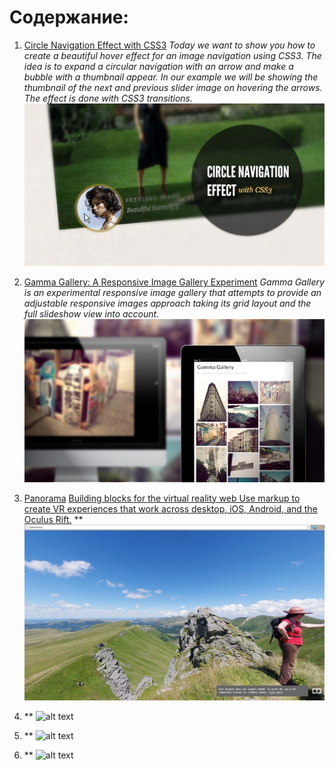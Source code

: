 # Содержание:

1. [Circle Navigation Effect with CSS3](./circle-navigation-effect.zip)
*Today we want to show you how to create a beautiful hover effect for an image navigation using CSS3. The idea is to expand a circular navigation with an arrow and make a bubble with a thumbnail appear. In our example we will be showing the thumbnail of the next and previous slider image on hovering the arrows. The effect is done with CSS3 transitions.*
![alt text](./img/CircleNavigationEffect.jpg "Circle Navigation Effect with CSS3")

2. [Gamma Gallery: A Responsive Image Gallery Experiment](./gamma-gallery.zip)
*Gamma Gallery is an experimental responsive image gallery that attempts to provide an adjustable responsive images approach taking its grid layout and the full slideshow view into account.*
![alt text](./img/GammaGallery.jpg "Gamma Gallery")

3. [Panorama](./panorama.zip)
[Building blocks for the virtual reality web Use markup to create VR experiences that work across desktop, iOS, Android, and the Oculus Rift.](https://aframe.io/)
**
![alt text](./img/panorama.jpg "Panorama")

2. [](./)
**
![alt text](./img/ "")

2. [](./)
**
![alt text](./img/ "")

2. [](./)
**
![alt text](./img/ "")



